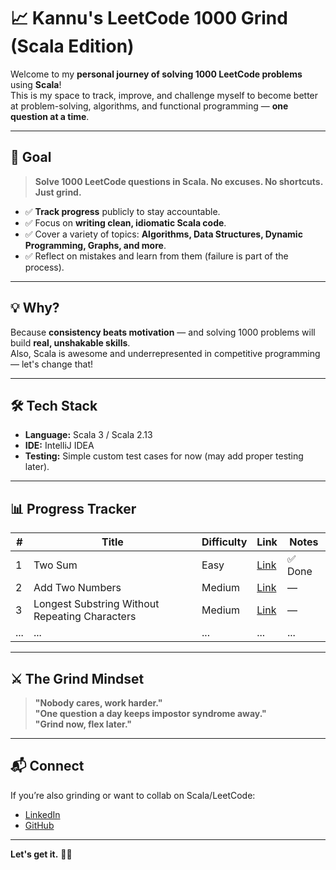 # 📈 Kannu's LeetCode 1000 Grind (Scala Edition)

Welcome to my **personal journey of solving 1000 LeetCode problems** using **Scala**!  
This is my space to track, improve, and challenge myself to become better at problem-solving, algorithms, and functional programming — **one question at a time**.  

---

## 🚀 Goal
> **Solve 1000 LeetCode questions in Scala. No excuses. No shortcuts. Just grind.**

- ✅ **Track progress** publicly to stay accountable.  
- ✅ Focus on **writing clean, idiomatic Scala code**.  
- ✅ Cover a variety of topics: **Algorithms, Data Structures, Dynamic Programming, Graphs, and more**.  
- ✅ Reflect on mistakes and learn from them (failure is part of the process).  

---

## 💡 Why?
Because **consistency beats motivation** — and solving 1000 problems will build **real, unshakable skills**.  
Also, Scala is awesome and underrepresented in competitive programming — let's change that!  

---

## 🛠️ Tech Stack
- **Language:** Scala 3 / Scala 2.13  
- **IDE:** IntelliJ IDEA  
- **Testing:** Simple custom test cases for now (may add proper testing later).  

---

## 📊 Progress Tracker

| # | Title | Difficulty | Link | Notes |
|---|------|------------|------|------|
| 1 | Two Sum | Easy | [Link](https://leetcode.com/problems/two-sum/) | ✅ Done |
| 2 | Add Two Numbers | Medium | [Link](https://leetcode.com/problems/add-two-numbers/) | — |
| 3 | Longest Substring Without Repeating Characters | Medium | [Link](https://leetcode.com/problems/longest-substring-without-repeating-characters/) | — |
| ... | ... | ... | ... | ... |

<!-- More rows will be added as grind continues! -->

---

## ⚔️ The Grind Mindset

> **"Nobody cares, work harder."**  
> **"One question a day keeps impostor syndrome away."**  
> **"Grind now, flex later."**  

---

## 📬 Connect
If you’re also grinding or want to collab on Scala/LeetCode:  
- [LinkedIn](https://www.linkedin.com/in/kannupriyakalra/)  
- [GitHub](https://github.com/kannupriyakalra)  

---

**Let's get it.** 💪🔥  

